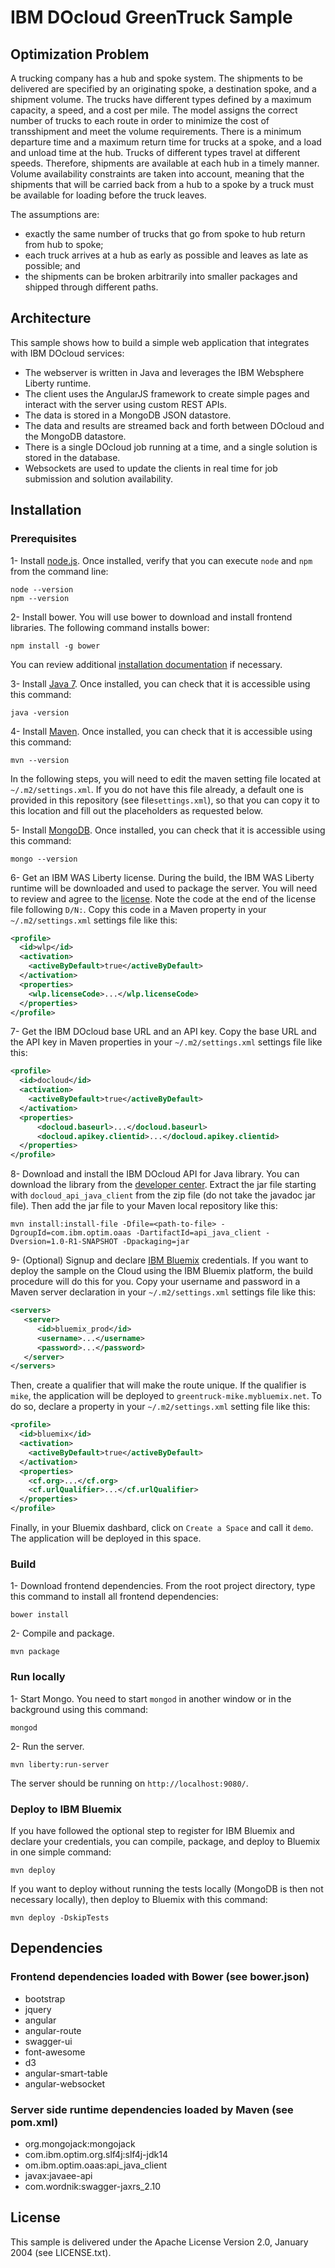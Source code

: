 
# IBM DOcloud GreenTruck Sample

## Optimization Problem


A trucking company has a hub and spoke system. The shipments to be delivered are specified by an originating spoke, a 
destination spoke, and a shipment volume. The trucks have different types defined by a maximum capacity, a speed, and a
cost per mile. The model assigns the correct number of trucks to each route in order to minimize the cost of 
transshipment and meet the volume requirements. There is a minimum departure time and a maximum return time for trucks
at a spoke, and a load and unload time at the hub. Trucks of different types travel at different speeds. Therefore,
shipments are available at each hub in a timely manner. Volume availability constraints are taken into account, meaning 
that the shipments that will be carried back from a hub to a spoke by a truck must be available for loading before the 
truck leaves.

The assumptions are:
* exactly the same number of trucks that go from spoke to hub return from hub to spoke;
* each truck arrives at a hub as early as possible and leaves as late as possible; and 
* the shipments can be broken arbitrarily into smaller packages and shipped through different paths.

## Architecture

This sample shows how to build a simple web application that integrates with IBM DOcloud services:
* The webserver is written in Java and leverages the IBM Websphere Liberty runtime.
* The client uses the AngularJS framework to create simple pages and interact with the server using custom REST APIs.
* The data is stored in a MongoDB JSON datastore.
* The data and results are streamed back and forth between DOcloud and the MongoDB datastore.
* There is a single DOcloud job running at a time, and a single solution is stored in the database.
* Websockets are used to update the clients in real time for job submission and solution availability.


## Installation


### Prerequisites

1- Install [node.js](https://nodejs.org/download/).
Once installed, verify that you can execute `node` and `npm` from the command line:
```
node --version
npm --version
```

2- Install bower.
You will use bower to download and install frontend libraries. The following command installs bower:
```
npm install -g bower
```
You can review additional [installation documentation](http://bower.io/#install-bower) if necessary.

3- Install [Java 7](http://www.oracle.com/technetwork/java/javase/downloads/jdk7-downloads-1880260.html).
Once installed, you can check that it is accessible using this command:
```
java -version
```

4- Install [Maven](https://Maven.apache.org/download.cgi).
Once installed, you can check that it is accessible using this command:
```
mvn --version
```
In the following steps, you will need to edit the maven setting file located at `~/.m2/settings.xml`.
If you do not have this file already, a default one is provided in this repository (see file`settings.xml`), 
so that you can copy it to this location and fill out the placeholders as requested below.

5- Install [MongoDB](http://docs.mongodb.org/manual/installation/).
Once installed, you can check that it is accessible using this command:
```
mongo --version
```

6- Get an IBM WAS Liberty license.
During the build, the IBM WAS Liberty runtime will be downloaded and used to package the server. You will need to review and agree to the 
[license](http://public.dhe.ibm.com/ibmdl/export/pub/software/websphere/wasdev/downloads/wlp/8.5.5.6/lafiles/runtime/en.html).
Note the code at the end of the license file following `D/N:`.
Copy this code in a Maven property in your `~/.m2/settings.xml` settings file like this:
```xml
<profile>
  <id>wlp</id>
  <activation>
    <activeByDefault>true</activeByDefault>
  </activation>
  <properties>
	<wlp.licenseCode>...</wlp.licenseCode>
  </properties>
</profile>
```

7- Get the IBM DOcloud base URL and an API key.
Copy the base URL and the API key in Maven properties in your `~/.m2/settings.xml` settings file like this:
```xml
<profile>
  <id>docloud</id>
  <activation>
    <activeByDefault>true</activeByDefault>
  </activation>
  <properties>
      <docloud.baseurl>...</docloud.baseurl>
      <docloud.apikey.clientid>...</docloud.apikey.clientid>
  </properties>
</profile>
```

8- Download and install the IBM DOcloud API for Java library.
You can download the library from the [developer center](https://developer.ibm.com/docloud/docs/java-client-api/java-client-library/).
Extract the jar file starting with `docloud_api_java_client` from the zip file (do not take the javadoc jar file).
Then add the jar file to your Maven local repository like this:
```
mvn install:install-file -Dfile=<path-to-file> -DgroupId=com.ibm.optim.oaas -DartifactId=api_java_client -Dversion=1.0-R1-SNAPSHOT -Dpackaging=jar
```

9- (Optional) Signup and declare [IBM Bluemix](http://www.ibm.com/cloud-computing/bluemix/) credentials.
If you want to deploy the sample on the Cloud using the IBM Bluemix platform, the build procedure will do this for you. 
Copy your username and password in a Maven server declaration in your `~/.m2/settings.xml` settings file like this:
```xml
<servers>
   <server>
      <id>bluemix_prod</id>
  	  <username>...</username>
	  <password>...</password>
   </server>
</servers>
```

Then, create a qualifier that will make the route unique. If the qualifier is `mike`, the application
will be deployed to `greentruck-mike.mybluemix.net`. To do so, declare a property in your  `~/.m2/settings.xml` setting file like this:
```xml
<profile>
  <id>bluemix</id>
  <activation>
    <activeByDefault>true</activeByDefault>
  </activation>
  <properties>
    <cf.org>...</cf.org>
    <cf.urlQualifier>...</cf.urlQualifier>
  </properties>
</profile>
```

Finally, in your Bluemix dashbard, click on `Create a Space` and call it `demo`. The application will be deployed in this
space.

### Build

1- Download frontend dependencies.
From the root project directory, type this command to install all frontend dependencies:
```
bower install
```

2- Compile and package.
```
mvn package
```

### Run locally

1- Start Mongo.
You need to start `mongod` in another window or in the background using this command:
```
mongod
```

2- Run the server.
```
mvn liberty:run-server
```
The server should be running on `http://localhost:9080/`.

### Deploy to IBM Bluemix

If you have followed the optional step to register for IBM Bluemix and declare your credentials, you can compile, package, 
and deploy to Bluemix in one simple command: 

```
mvn deploy
```

If you want to deploy without running the tests locally (MongoDB is then not necessary locally), then deploy to Bluemix
with this command:
```
mvn deploy -DskipTests
```

## Dependencies

### Frontend dependencies loaded with Bower (see bower.json)
    
* bootstrap
* jquery
* angular
* angular-route
* swagger-ui
* font-awesome
* d3
* angular-smart-table
* angular-websocket
    
### Server side runtime dependencies loaded by Maven (see pom.xml)

* org.mongojack:mongojack
* com.ibm.optim.org.slf4j:slf4j-jdk14
* om.ibm.optim.oaas:api_java_client
* javax:javaee-api
* com.wordnik:swagger-jaxrs_2.10


## License

This sample is delivered under the Apache License Version 2.0, January 2004 (see LICENSE.txt).

